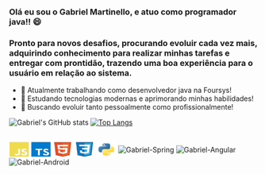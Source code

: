 ### Olá eu sou o Gabriel Martinello, e atuo como programador java!! 😄

### Pronto para novos desafios, procurando evoluir cada vez mais, adquirindo conhecimento para realizar minhas tarefas e entregar com prontidão, trazendo uma boa experiência para o usuário em relação ao sistema.

- 🔭 Atualmente trabalhando como desenvolvedor java na Foursys!
- 🌱 Estudando tecnologias modernas e aprimorando minhas habilidades!
- 👯 Buscando evoluir tanto pessoalmente como profissionalmente!

![Gabriel's GitHub stats](https://github-readme-stats.vercel.app/api?username=GabrielMartinello&show_icons=true&theme=transparent)
[![Top Langs](https://github-readme-stats.vercel.app/api/top-langs/?username=GabrielMartinello&theme=transparent&hide=jupyter%20notebook)](https://github.com/GabrielMartinello/github-readme-stats)

<div style="display: inline_block"><br>
  <img align="center" alt="Gabriel-js" height="30" width="40" src="https://raw.githubusercontent.com/devicons/devicon/master/icons/javascript/javascript-plain.svg">
  <img align="center" alt="Gabriel-ts" height="30" width="40" src="https://raw.githubusercontent.com/devicons/devicon/master/icons/typescript/typescript-plain.svg">
  <img align="center" alt="Gabriel-HTML" height="30" width="40" src="https://raw.githubusercontent.com/devicons/devicon/master/icons/html5/html5-original.svg">
  <img align="center" alt="Gabriel-CSS" height="30" width="40" src="https://raw.githubusercontent.com/devicons/devicon/master/icons/css3/css3-original.svg">
  <img align="center" alt="Gabriel-Python" height="30" width="40" src="https://raw.githubusercontent.com/devicons/devicon/master/icons/python/python-original.svg">
  <img align="center" alt="Gabriel-Spring" height="30" width="40" src="https://cdn.jsdelivr.net/gh/devicons/devicon@latest/icons/spring/spring-original.svg" />
  <img align="center" alt="Gabriel-Angular" height="30" width="40" src="https://cdn.jsdelivr.net/gh/devicons/devicon@latest/icons/angular/angular-original.svg" />
  <img align="center" alt="Gabriel-Android" height="30" width="40" src="https://cdn.jsdelivr.net/gh/devicons/devicon@latest/icons/androidstudio/androidstudio-original.svg" />                    
</div>



